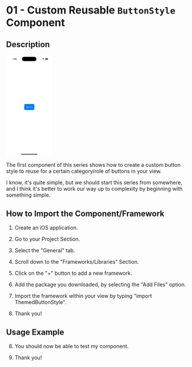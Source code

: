 # 01 - Custom Reusable `ButtonStyle` Component

## Description

<img src="./ThemedButtonStyle.gif" width="25%" height="25%"/>

The first component of this series shows how to create a custom button style to reuse for a certain category/role of buttons in your view.

I know, it's quite simple, but we should start this series from somewhere, and I think it's better to work our way up to complexity by beginning with something simple.

## How to Import the Component/Framework

1. Create an iOS application.

2. Go to your Project Section.

3. Select the "General" tab.

4. Scroll down to the "Frameworks/Libraries" Section.

5. Click on the "+" button to add a new framework.

6. Add the package you downloaded, by selecting the "Add Files" option.

7. Import the framework within your view by typing "import ThemedButtonStyle".

8. Thank you!

## Usage Example



8. You should now be able to test my component.

9. Thank you!
